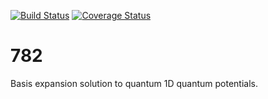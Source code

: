 [![Build Status](https://travis-ci.org/rosenbrockc/782.svg?branch=master)](https://travis-ci.org/rosenbrockc/782)
[![Coverage Status](https://coveralls.io/repos/github/rosenbrockc/782/badge.svg?branch=master)](https://coveralls.io/github/rosenbrockc/782?branch=master)

# 782
Basis expansion solution to quantum 1D quantum potentials.
